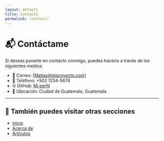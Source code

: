 ```yaml
---
layout: default
title: Contacto
permalink: /contact/
---
```


# 📬 Contáctame

Si deseas ponerte en contacto conmigo, puedes hacerlo a través de los siguientes medios:

- 📧 Correo: [Matias@miproyecto.com]
- 📱 Teléfono: +502 1234-5678
- 🌐 GitHub: [Mi perfil](https://jukas-slim-shady)
- 📍 Ubicación: Ciudad de Guatemala, Guatemala

---

## 📝 También puedes visitar otras secciones

- [Inicio](./)
- [Acerca de](../about)
- [Artículos](../articulos)
